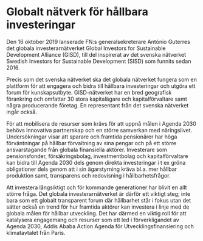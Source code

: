 # Globalt nätverk för hållbara investeringar

Den 16 oktober 2019 lanserade FN:s generalsekreterare António Guterres det globala investerarnätverket Global Investors for Sustainable Development Alliance (GISD), till del inspirerat av det svenska nätverket Swedish Investors for Sustainable Development (SISD) som funnits sedan 2016.

Precis som det svenska nätverket ska det globala nätverket fungera som en plattform för att engagera och bidra till hållbara investeringar och utgöra ett forum för kunskapsutbyte. GISD-nätverket har en bred geografisk förankring och omfattar 30 stora kapitalägare och kapitalförvaltare samt några producerande företag. En representant från det svenska nätverket ingår också.

För att mobilisera de resurser som krävs för att uppnå målen i Agenda 2030 behövs innovativa partnerskap och en större samverkan med näringslivet. Undersökningar visar att sparare och framtida pensionärer har höga förväntningar på hållbar förvaltning av sina pengar och på ett större ansvarstagande från globala finansiella aktörer. Investerare som pensionsfonder, försäkringsbolag, investmentbolag och kapitalförvaltare kan bidra till Agenda 2030 dels genom direkta investeringar i t ex gröna obligationer dels genom att i sin ägarstyrning kräva bl.a. mer hållbar produktion samt, transparens och redovisning i hållbarhetsfrågor.

Att investera långsiktigt och för kommande generationer har blivit en allt större fråga. Det globala investerarnätverket är därför ett viktigt steg; inte bara som ett globalt transparent forum där hållbarhet står i fokus utan det sätter också en trend för hur framtida aktörer kan investera i linje med de globala målen för hållbar utveckling. Det har därmed en viktig roll för att katalysera engagemang och resurser som ett led i förverkligandet av Agenda 2030, Addis Ababa Action Agenda för Utvecklingsfinansiering och klimatavtalet från Paris.
